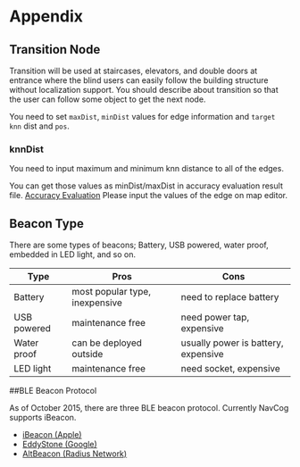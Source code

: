 <!--
The MIT License (MIT)

Copyright (c) 2014, 2015 IBM Corporation
Permission is hereby granted, free of charge, to any person obtaining a copy
of this software and associated documentation files (the "Software"), to deal
in the Software without restriction, including without limitation the rights
to use, copy, modify, merge, publish, distribute, sublicense, and/or sell
copies of the Software, and to permit persons to whom the Software is
furnished to do so, subject to the following conditions:

The above copyright notice and this permission notice shall be included in all
copies or substantial portions of the Software.

THE SOFTWARE IS PROVIDED "AS IS", WITHOUT WARRANTY OF ANY KIND, EXPRESS OR
IMPLIED, INCLUDING BUT NOT LIMITED TO THE WARRANTIES OF MERCHANTABILITY,
FITNESS FOR A PARTICULAR PURPOSE AND NONINFRINGEMENT. IN NO EVENT SHALL THE
AUTHORS OR COPYRIGHT HOLDERS BE LIABLE FOR ANY CLAIM, DAMAGES OR OTHER
LIABILITY, WHETHER IN AN ACTION OF CONTRACT, TORT OR OTHERWISE, ARISING FROM,
OUT OF OR IN CONNECTION WITH THE SOFTWARE OR THE USE OR OTHER DEALINGS IN THE
SOFTWARE.
-->


# Appendix


## <a name="transition"></a>Transition Node

Transition will be used at staircases, elevators, and double doors at entrance where the blind users can easily follow the building structure without localization support.
You should describe about transition so that the user can follow some object to get the next node.

You need to set `maxDist`, `minDist` values for edge information and `target knn` dist and `pos`.


### <a name="knnDist"></a>knnDist

You need to input maximum and minimum knn distance to all of the edges.

You can get those values as minDist/maxDist in accuracy evaluation result file.
[Accuracy Evaluation](beacon.md#acc_eval)
Please input the values of the edge on map editor.


## Beacon Type

There are some types of beacons; Battery, USB powered, water proof, embedded in LED light, and so on.

Type | Pros | Cons
---|---|---
Battery|most popular type, inexpensive|need to replace battery
USB powered|maintenance free|need power tap, expensive
Water proof|can be deployed outside|usually power is battery, expensive
LED light|maintenance free|need socket, expensive

##BLE Beacon Protocol

As of October 2015, there are three BLE beacon protocol. Currently NavCog supports iBeacon.

* [iBeacon (Apple)](https://developer.apple.com/ibeacon/)
* [EddyStone (Google)](https://developers.google.com/beacons/?hl=en)
* [AltBeacon (Radius Network)](http://altbeacon.org)
